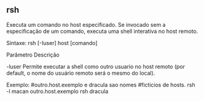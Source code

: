 ## rsh

Executa um comando no host especificado. Se invocado sem a
especificação de um comando, executa uma shell interativa no host
remoto.

Sintaxe: rsh [-Iuser] host [comando]

Parâmetro Descrição

 

-luser Permite executar a shell como outro usuario no
host remoto (por default, o nome do usuário
remoto será o mesmo do local).

Exemplo:
#outro.host.exemplo e dracula sao nomes
#ficticios de hosts.
rsh -l macan outro.host.exemplo
rsh dracula



